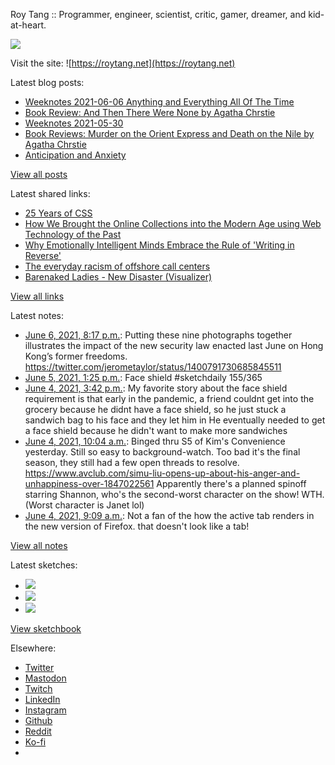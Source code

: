 Roy Tang :: Programmer, engineer, scientist, critic, gamer, dreamer, and kid-at-heart.

![](https://roytang.net/static/img/profile.jpg)

Visit the site: ![https://roytang.net](https://roytang.net)

Latest blog posts:

- [Weeknotes 2021-06-06 Anything and Everything All Of The Time](https://roytang.net/2021/06/weeknotes-2021-06-06/)
- [Book Review: And Then There Were None by Agatha Chrstie](https://roytang.net/2021/06/and-then-there-were-none/)
- [Weeknotes 2021-05-30](https://roytang.net/2021/05/weeknotes-2021-05-30/)
- [Book Reviews: Murder on the Orient Express and Death on the Nile by Agatha Chrstie](https://roytang.net/2021/05/orient-express-nile/)
- [Anticipation and Anxiety](https://roytang.net/2021/05/anticipation/)

[View all posts](https://roytang.net/blog)

Latest shared links:

- [25 Years of CSS](https://roytang.net/2021/06/25-years-of-css/)
- [How We Brought the Online Collections into the Modern Age using Web Technology of the Past](https://roytang.net/2021/06/how-we-brought-the-online-collections-into-the-modern-age-using-web-technology-of-the-past/)
- [Why Emotionally Intelligent Minds Embrace the Rule of &#x27;Writing in Reverse&#x27;](https://roytang.net/2021/06/why-emotionally-intelligent-minds-embrace-the-rule-of-writing-in-reverse/)
- [The everyday racism of offshore call centers](https://roytang.net/2021/06/the-everyday-racism-of-offshore-call-centers/)
- [Barenaked Ladies - New Disaster (Visualizer)](https://roytang.net/2021/06/barenaked-ladies-new-disaster-visualizer/)

[View all links](https://roytang.net/links)

Latest notes:

- [June 6, 2021, 8:17 p.m.](https://roytang.net/2021/06/1401513612603105284/): Putting these nine photographs together illustrates the impact of the new security law enacted last June on Hong Kong’s former freedoms. https://twitter.com/jerometaylor/status/1400791730685845511
- [June 5, 2021, 1:25 p.m.](https://roytang.net/2021/06/1401047445371441156/): Face shield #sketchdaily 155/365
- [June 4, 2021, 3:42 p.m.](https://roytang.net/2021/06/1400719659335229441/): My favorite story about the face shield requirement is that early in the pandemic, a friend couldnt get into the grocery because he didnt have a face shield, so he just stuck a sandwich bag to his face and they let him in He eventually needed to get a face shield because he didn&#x27;t want to make more sandwiches
- [June 4, 2021, 10:04 a.m.](https://roytang.net/2021/06/1400634591166156805/): Binged thru S5 of Kim&#x27;s Convenience yesterday. Still so easy to background-watch. Too bad it&#x27;s the final season, they still had a few open threads to resolve. https://www.avclub.com/simu-liu-opens-up-about-his-anger-and-unhappiness-over-1847022561 Apparently there&#x27;s a planned spinoff starring Shannon, who&#x27;s the second-worst character on the show! WTH. (Worst character is Janet lol)
- [June 4, 2021, 9:09 a.m.](https://roytang.net/2021/06/1400620815381524480/): Not a fan of the how the active tab renders in the new version of Firefox. that doesn&#x27;t look like a tab!

[View all notes](https://roytang.net/notes)

Latest sketches:


- ![](https://roytang.net/media/cache/a1/c5/a1c50cee2479c0f60e9af9a2315a042f.jpg)
- ![](https://roytang.net/media/cache/ae/10/ae10c13772852e5ada7da1cbe5c9f7bc.jpg)
- ![](https://roytang.net/media/cache/40/13/4013839ea40de775940895762984cef6.jpg)

[View sketchbook](https://roytang.net/albums/sketchbook)


Elsewhere:

- [Twitter](https://twitter.com/roytang)
- [Mastodon](https://mastodon.technology/@roytang)
- [Twitch](https://twitch.tv/twitchyroy)
- [LinkedIn](https://www.linkedin.com/in/roytang)
- [Instagram](https://instagram.com/roytang0400)
- [Github](https://github.com/roytang)
- [Reddit](https://reddit.com/u/hungryroy)
- [Ko-fi](https://ko-fi.com/roytang)
- [](mailto:hello@roytang.net)